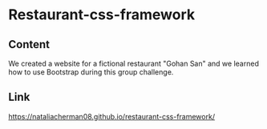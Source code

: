 # Restaurant-css-framework
## Content
We created a website for a fictional restaurant "Gohan San" and we learned how to use Bootstrap during this group challenge.
## Link
https://nataliacherman08.github.io/restaurant-css-framework/
